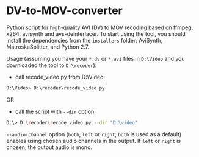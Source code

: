 DV-to-MOV-converter
=======================

Python script for high-quality AVI (DV) to MOV recoding based on ffmpeg, x264, 
avisynth and avs-deinterlacer. To start using the tool, you should install the
dependencies from the `installers` folder: AviSynth, MatroskaSplitter, and Python 2.7.

Usage (assuming you have your `*.dv` or `*.avi` files in `D:\Video` and you 
downloaded the tool to `D:\recoder`):

* call recode_video.py from D:\Video:
```bash
D:\Video> D:\recoder\recode_video.py
```

OR

* call the script with `--dir` option:
```bash
D:\> D:\recoder\recode_video.py --dir "D:\video"
```

`--audio-channel` option (`both`, `left` or `right`; `both` is used as a default) 
enables using chosen audio channels in the output.
If `left` or `right` is chosen, the output audio is mono.
